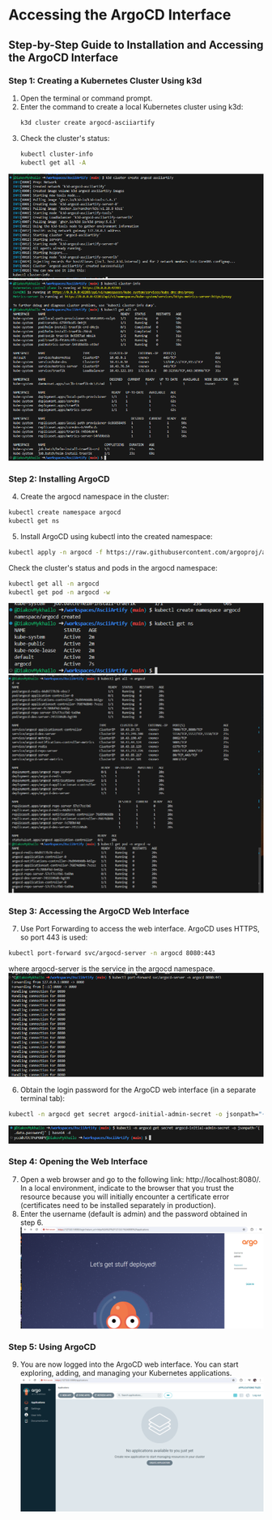 # Accessing the ArgoCD Interface

## Step-by-Step Guide to Installation and Accessing the ArgoCD Interface

### Step 1: Creating a Kubernetes Cluster Using k3d
1. Open the terminal or command prompt.
2. Enter the command to create a local Kubernetes cluster using k3d:
   ```bash
   k3d cluster create argocd-asciiartify
   ```
3. Check the cluster's status:
   ```bash
   kubectl cluster-info
   kubectl get all -A
   ```
![k3d cluster create argocd-asciiartify](1.png)
![kubectl get all -A](2.png)


### Step 2: Installing ArgoCD
4. Create the argocd namespace in the cluster:
  ```bash
  kubectl create namespace argocd
  kubectl get ns
  ```
5. Install ArgoCD using kubectl into the created namespace:
  ```bash
  kubectl apply -n argocd -f https://raw.githubusercontent.com/argoproj/argo-cd/stable/manifests/install.yaml
  ```
  Check the cluster's status and pods in the argocd namespace:
  ```bash
  kubectl get all -n argocd
  kubectl get pod -n argocd -w
  ```
![kubectl create namespace argocd](3.png)
![kubectl get all -n argocd](4.png)

### Step 3: Accessing the ArgoCD Web Interface
7. Use Port Forwarding to access the web interface. ArgoCD uses HTTPS, so port 443 is used:
  ```bash
  kubectl port-forward svc/argocd-server -n argocd 8080:443
   ```
  where argocd-server is the service in the argocd namespace.
![kubectl port-forward svc/argocd-server -n argocd 8080:443](5.png)

6. Obtain the login password for the ArgoCD web interface (in a separate terminal tab):
  ```bash
  kubectl -n argocd get secret argocd-initial-admin-secret -o jsonpath="{.data.password}" | base64 -d
  ```
![kubectl -n argocd get secret argocd-initial-admin-secret -o jsonpath="{.data.password}" | base64 -d](6.png)

### Step 4: Opening the Web Interface
7. Open a web browser and go to the following link: http://localhost:8080/. In a local environment, indicate to the browser that you trust the resource because you will initially encounter a certificate error (certificates need to be installed separately in production).
8. Enter the username (default is admin) and the password obtained in step 6.
![login](7.png)

### Step 5: Using ArgoCD
9. You are now logged into the ArgoCD web interface. You can start exploring, adding, and managing your Kubernetes applications.
![ArgoCD](8.png)